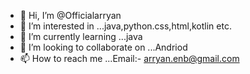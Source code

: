 - 👋 Hi, I’m @Officialarryan
- 👀 I’m interested in ...java,python.css,html,kotlin etc.
- 🌱 I’m currently learning ...java
- 💞️ I’m looking to collaborate on ...Andriod
- 📫 How to reach me ...Email:- arryan.enb@gmail.com

<!---
Officialarryan/Officialarryan is a ✨ special ✨ repository because its `README.md` (this file) appears on your GitHub profile.
You can click the Preview link to take a look at your changes.
--->
